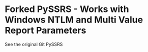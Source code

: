 # Forked PySSRS - Works with Windows NTLM and Multi Value Report Parameters
See the original Git PySSRS